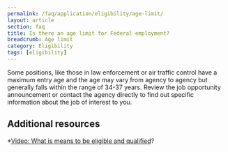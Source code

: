 ```yaml
---
permalink: /faq/application/eligibility/age-limit/
layout: article
section: faq
title: Is there an age limit for Federal employment?
breadcrumb: Age limit
category: Eligibility
tags: [eligibility]
---
```


Some positions, like those in law enforcement or air traffic control have a maximum entry age and the age may vary from agency to agency but generally falls within the range of 34-37 years. Review the job opportunity announcement or contact the agency directly to find out specific information about the job of interest to you.

## Additional resources
*[Video: What is means to be eligible and qualified](https://www.youtube.com/watch?v=Nu0cgjU8zfo&list=PLuzWeT0b0ErDp0OOJ1kmBIPTppAWSx8mm)?
